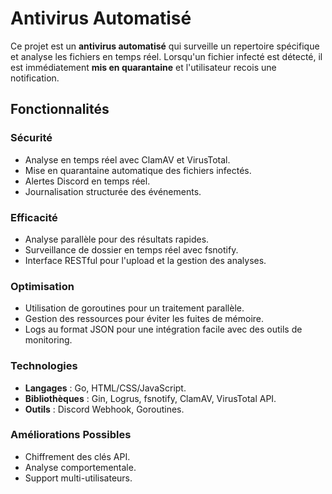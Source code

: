 # Antivirus Automatisé

Ce projet est un **antivirus automatisé** qui surveille un repertoire spécifique et analyse les fichiers en temps réel. Lorsqu'un fichier infecté est détecté, il est immédiatement **mis en quarantaine** et l'utilisateur recois une notification.

## Fonctionnalités

### Sécurité

- Analyse en temps réel avec ClamAV et VirusTotal.
- Mise en quarantaine automatique des fichiers infectés.
- Alertes Discord en temps réel.
- Journalisation structurée des événements.

### Efficacité

- Analyse parallèle pour des résultats rapides.
- Surveillance de dossier en temps réel avec fsnotify.
- Interface RESTful pour l'upload et la gestion des analyses.

### Optimisation

- Utilisation de goroutines pour un traitement parallèle.
- Gestion des ressources pour éviter les fuites de mémoire.
- Logs au format JSON pour une intégration facile avec des outils de monitoring.

### Technologies

- **Langages** : Go, HTML/CSS/JavaScript.
- **Bibliothèques** : Gin, Logrus, fsnotify, ClamAV, VirusTotal API.
- **Outils** : Discord Webhook, Goroutines.

### Améliorations Possibles

- Chiffrement des clés API.
- Analyse comportementale.
- Support multi-utilisateurs.
